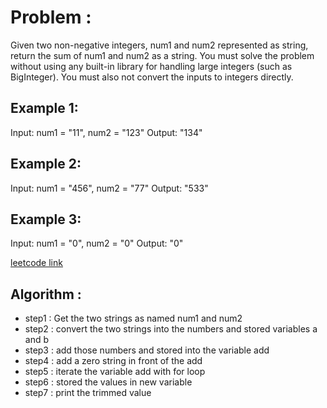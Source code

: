 # Problem :
Given two non-negative integers, num1 and num2 represented as string, return the sum of num1 and num2 as a string.
You must solve the problem without using any built-in library for handling large integers (such as BigInteger). You 
must also not convert the inputs to integers directly.


## Example 1:
Input: num1 = "11", num2 = "123"
Output: "134"

## Example 2:
Input: num1 = "456", num2 = "77"
Output: "533"

## Example 3:
Input: num1 = "0", num2 = "0"
Output: "0"


 [leetcode link]("https://leetcode.com/problems/add-strings/")


## Algorithm :

- step1 : Get the two strings as named num1 and num2
- step2 : convert the two strings into the numbers and stored variables a and b
- step3 : add those numbers and stored into the variable add
- step4 : add a zero string in front of the add
- step5 : iterate the variable add with for loop
- step6 : stored the values in new variable
- step7 : print the trimmed value 


